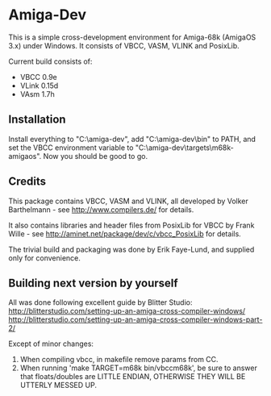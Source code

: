 # Amiga-Dev

This is a simple cross-development environment for Amiga-68k (AmigaOS 3.x)
under Windows. It consists of VBCC, VASM, VLINK and PosixLib.

Current build consists of:
- VBCC 0.9e
- VLink 0.15d
- VAsm 1.7h

## Installation

Install everything to "C:\amiga-dev\", add "C:\amiga-dev\bin\" to PATH, and
set the VBCC environment variable to "C:\amiga-dev\targets\m68k-amigaos".
Now you should be good to go.

## Credits

This package contains VBCC, VASM and VLINK, all developed by
Volker Barthelmann - see http://www.compilers.de/ for details.

It also contains libraries and header files from PosixLib for VBCC by
Frank Wille - see http://aminet.net/package/dev/c/vbcc_PosixLib for details.

The trivial build and packaging was done by Erik Faye-Lund, and supplied
only for convenience.

## Building next version by yourself

All was done following excellent guide by Blitter Studio:
http://blitterstudio.com/setting-up-an-amiga-cross-compiler-windows/
http://blitterstudio.com/setting-up-an-amiga-cross-compiler-windows-part-2/

Except of minor changes:

1. When compiling vbcc, in makefile remove params from CC.
2. When running 'make TARGET=m68k bin/vbccm68k', be sure to answer that
     floats/doubles are LITTLE ENDIAN, OTHERWISE THEY WILL BE UTTERLY MESSED UP.
